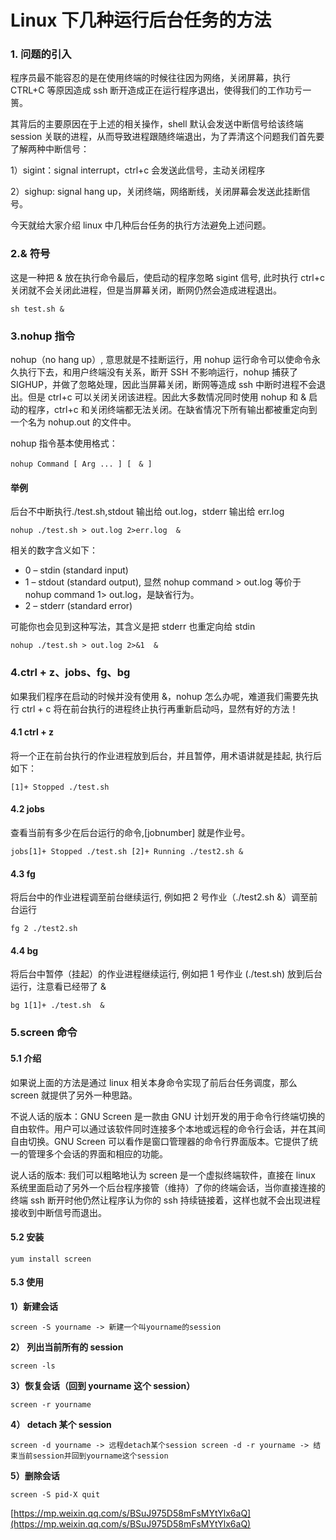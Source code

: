 # Linux 下几种运行后台任务的方法
### 1. 问题的引入

程序员最不能容忍的是在使用终端的时候往往因为网络，关闭屏幕，执行 CTRL+C 等原因造成 ssh 断开造成正在运行程序退出，使得我们的工作功亏一篑。

其背后的主要原因在于上述的相关操作，shell 默认会发送中断信号给该终端 session 关联的进程，从而导致进程跟随终端退出，为了弄清这个问题我们首先要了解两种中断信号：

1）sigint：signal interrupt，ctrl+c 会发送此信号，主动关闭程序

2）sighup: signal hang up，关闭终端，网络断线，关闭屏幕会发送此挂断信号。

今天就给大家介绍 linux 中几种后台任务的执行方法避免上述问题。

### 2.& 符号

这是一种把 & 放在执行命令最后，使启动的程序忽略 sigint 信号, 此时执行 ctrl+c 关闭就不会关闭此进程，但是当屏幕关闭，断网仍然会造成进程退出。

    sh test.sh &

### 3.nohup 指令

nohup（no hang up）, 意思就是不挂断运行，用 nohup 运行命令可以使命令永久执行下去，和用户终端没有关系，断开 SSH 不影响运行，nohup 捕获了 SIGHUP，并做了忽略处理，因此当屏幕关闭，断网等造成 ssh 中断时进程不会退出。但是 ctrl+c 可以关闭关闭该进程。因此大多数情况同时使用 nohup 和 & 启动的程序，ctrl+c 和关闭终端都无法关闭。在缺省情况下所有输出都被重定向到一个名为 nohup.out 的文件中。

nohup 指令基本使用格式：

    nohup Command [ Arg ... ] [　& ]

#### 举例

后台不中断执行./test.sh,stdout 输出给 out.log，stderr 输出给 err.log

    nohup ./test.sh > out.log 2>err.log  &

相关的数字含义如下：

-   0 – stdin (standard input)
-   1 – stdout (standard output), 显然 nohup command > out.log 等价于 nohup command 1> out.log，是缺省行为。
-   2 – stderr (standard error)

可能你也会见到这种写法，其含义是把 stderr 也重定向给 stdin

    nohup ./test.sh > out.log 2>&1  &

### 4.ctrl + z、jobs、fg、bg

如果我们程序在启动的时候并没有使用 &，nohup 怎么办呢，难道我们需要先执行 ctrl + c 将在前台执行的进程终止执行再重新启动吗，显然有好的方法！

#### 4.1 ctrl + z

将一个正在前台执行的作业进程放到后台，并且暂停，用术语讲就是挂起, 执行后如下：

    [1]+ Stopped ./test.sh

#### 4.2 jobs

查看当前有多少在后台运行的命令,\[jobnumber] 就是作业号。

    jobs[1]+ Stopped ./test.sh [2]+ Running ./test2.sh &

#### 4.3 fg

将后台中的作业进程调至前台继续运行, 例如把 2 号作业（./test2.sh &）调至前台运行

    fg 2 ./test2.sh

#### 4.4 bg

将后台中暂停（挂起）的作业进程继续运行, 例如把 1 号作业 (./test.sh) 放到后台运行，注意看已经带了 &

    bg 1[1]+ ./test.sh  &

### 5.screen 命令

#### 5.1 介绍

如果说上面的方法是通过 linux 相关本身命令实现了前后台任务调度，那么 screen 就提供了另外一种思路。

不说人话的版本：GNU Screen 是一款由 GNU 计划开发的用于命令行终端切换的自由软件。用户可以通过该软件同时连接多个本地或远程的命令行会话，并在其间自由切换。GNU Screen 可以看作是窗口管理器的命令行界面版本。它提供了统一的管理多个会话的界面和相应的功能。

说人话的版本: 我们可以粗略地认为 screen 是一个虚拟终端软件，直接在 linux 系统里面启动了另外一个后台程序接管（维持）了你的终端会话，当你直接连接的终端 ssh 断开时他仍然让程序认为你的 ssh 持续链接着，这样也就不会出现进程接收到中断信号而退出。

#### 5.2 安装

    yum install screen

#### 5.3 使用

**1）新建会话**

    screen -S yourname -> 新建一个叫yourname的session

**2） 列出当前所有的 session**

    screen -ls

**3）恢复会话（回到 yourname 这个 session）**

    screen -r yourname

**4） detach 某个 session**

    screen -d yourname -> 远程detach某个session screen -d -r yourname -> 结束当前session并回到yourname这个session

**5）删除会话**

    screen -S pid-X quit

 [https://mp.weixin.qq.com/s/BSuJ975D58mFsMYtYlx6aQ](https://mp.weixin.qq.com/s/BSuJ975D58mFsMYtYlx6aQ)
